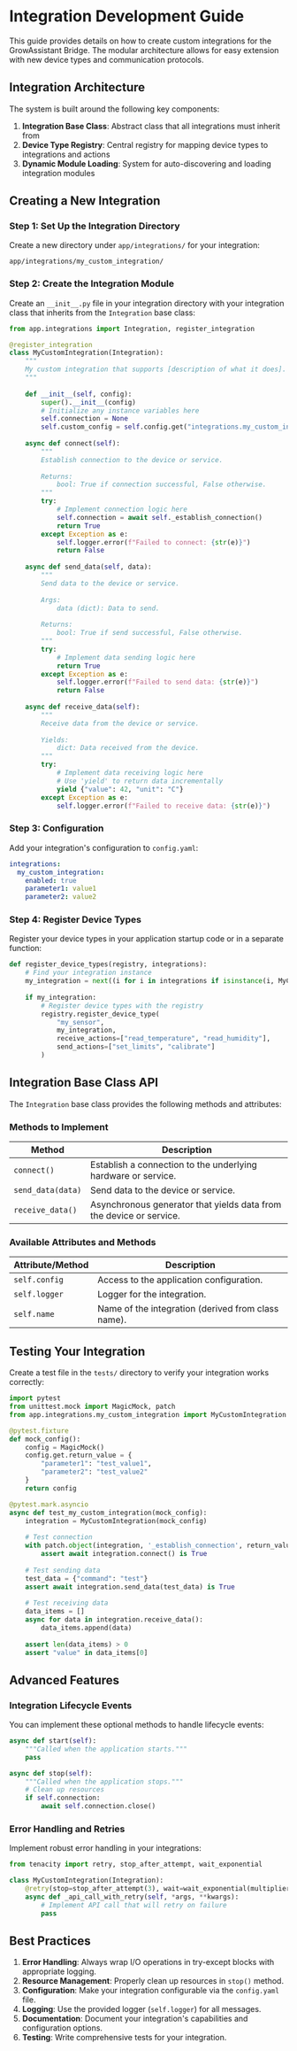 # Integration Development Guide

This guide provides details on how to create custom integrations for the GrowAssistant Bridge. The modular architecture allows for easy extension with new device types and communication protocols.

## Integration Architecture

The system is built around the following key components:

1. **Integration Base Class**: Abstract class that all integrations must inherit from
2. **Device Type Registry**: Central registry for mapping device types to integrations and actions
3. **Dynamic Module Loading**: System for auto-discovering and loading integration modules

## Creating a New Integration

### Step 1: Set Up the Integration Directory

Create a new directory under `app/integrations/` for your integration:

```
app/integrations/my_custom_integration/
```

### Step 2: Create the Integration Module

Create an `__init__.py` file in your integration directory with your integration class that inherits from the `Integration` base class:

```python
from app.integrations import Integration, register_integration

@register_integration
class MyCustomIntegration(Integration):
    """
    My custom integration that supports [description of what it does].
    """
    
    def __init__(self, config):
        super().__init__(config)
        # Initialize any instance variables here
        self.connection = None
        self.custom_config = self.config.get("integrations.my_custom_integration", {})
    
    async def connect(self):
        """
        Establish connection to the device or service.
        
        Returns:
            bool: True if connection successful, False otherwise.
        """
        try:
            # Implement connection logic here
            self.connection = await self._establish_connection()
            return True
        except Exception as e:
            self.logger.error(f"Failed to connect: {str(e)}")
            return False
    
    async def send_data(self, data):
        """
        Send data to the device or service.
        
        Args:
            data (dict): Data to send.
            
        Returns:
            bool: True if send successful, False otherwise.
        """
        try:
            # Implement data sending logic here
            return True
        except Exception as e:
            self.logger.error(f"Failed to send data: {str(e)}")
            return False
    
    async def receive_data(self):
        """
        Receive data from the device or service.
        
        Yields:
            dict: Data received from the device.
        """
        try:
            # Implement data receiving logic here
            # Use 'yield' to return data incrementally
            yield {"value": 42, "unit": "C"}
        except Exception as e:
            self.logger.error(f"Failed to receive data: {str(e)}")
```

### Step 3: Configuration

Add your integration's configuration to `config.yaml`:

```yaml
integrations:
  my_custom_integration:
    enabled: true
    parameter1: value1
    parameter2: value2
```

### Step 4: Register Device Types

Register your device types in your application startup code or in a separate function:

```python
def register_device_types(registry, integrations):
    # Find your integration instance
    my_integration = next((i for i in integrations if isinstance(i, MyCustomIntegration)), None)
    
    if my_integration:
        # Register device types with the registry
        registry.register_device_type(
            "my_sensor",
            my_integration,
            receive_actions=["read_temperature", "read_humidity"],
            send_actions=["set_limits", "calibrate"]
        )
```

## Integration Base Class API

The `Integration` base class provides the following methods and attributes:

### Methods to Implement

| Method | Description |
|--------|-------------|
| `connect()` | Establish a connection to the underlying hardware or service. |
| `send_data(data)` | Send data to the device or service. |
| `receive_data()` | Asynchronous generator that yields data from the device or service. |

### Available Attributes and Methods

| Attribute/Method | Description |
|------------------|-------------|
| `self.config` | Access to the application configuration. |
| `self.logger` | Logger for the integration. |
| `self.name` | Name of the integration (derived from class name). |

## Testing Your Integration

Create a test file in the `tests/` directory to verify your integration works correctly:

```python
import pytest
from unittest.mock import MagicMock, patch
from app.integrations.my_custom_integration import MyCustomIntegration

@pytest.fixture
def mock_config():
    config = MagicMock()
    config.get.return_value = {
        "parameter1": "test_value1",
        "parameter2": "test_value2"
    }
    return config

@pytest.mark.asyncio
async def test_my_custom_integration(mock_config):
    integration = MyCustomIntegration(mock_config)
    
    # Test connection
    with patch.object(integration, '_establish_connection', return_value=True):
        assert await integration.connect() is True
    
    # Test sending data
    test_data = {"command": "test"}
    assert await integration.send_data(test_data) is True
    
    # Test receiving data
    data_items = []
    async for data in integration.receive_data():
        data_items.append(data)
    
    assert len(data_items) > 0
    assert "value" in data_items[0]
```

## Advanced Features

### Integration Lifecycle Events

You can implement these optional methods to handle lifecycle events:

```python
async def start(self):
    """Called when the application starts."""
    pass

async def stop(self):
    """Called when the application stops."""
    # Clean up resources
    if self.connection:
        await self.connection.close()
```

### Error Handling and Retries

Implement robust error handling in your integrations:

```python
from tenacity import retry, stop_after_attempt, wait_exponential

class MyCustomIntegration(Integration):
    @retry(stop=stop_after_attempt(3), wait=wait_exponential(multiplier=1, max=10))
    async def _api_call_with_retry(self, *args, **kwargs):
        # Implement API call that will retry on failure
        pass
```

## Best Practices

1. **Error Handling**: Always wrap I/O operations in try-except blocks with appropriate logging.
2. **Resource Management**: Properly clean up resources in `stop()` method.
3. **Configuration**: Make your integration configurable via the `config.yaml` file.
4. **Logging**: Use the provided logger (`self.logger`) for all messages.
5. **Documentation**: Document your integration's capabilities and configuration options.
6. **Testing**: Write comprehensive tests for your integration. 